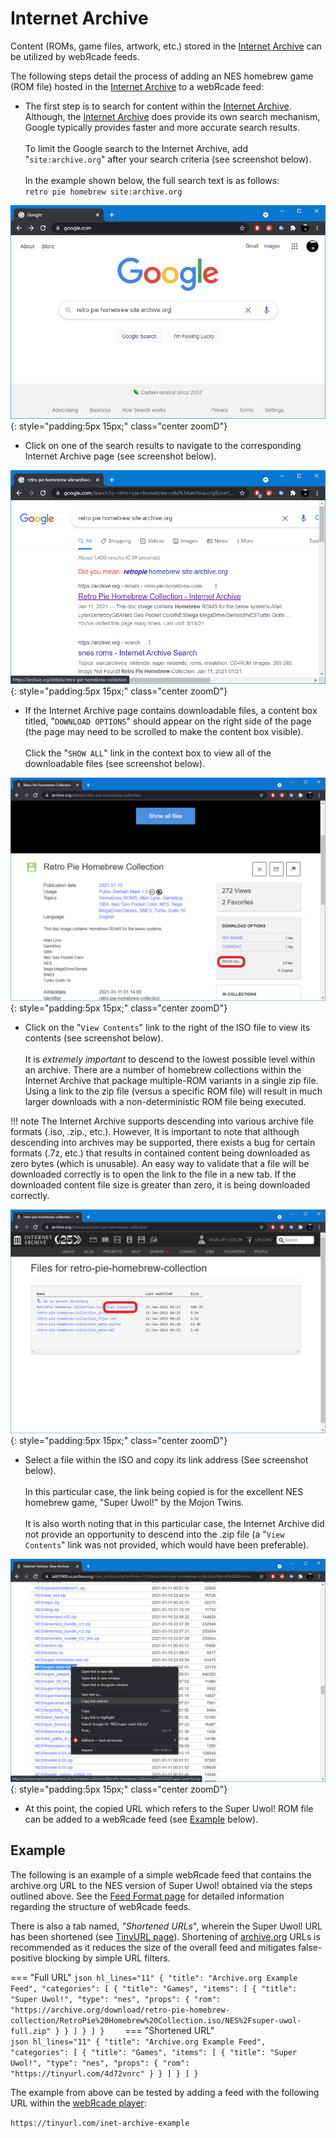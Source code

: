 # Internet Archive

Content (ROMs, game files, artwork, etc.) stored in the [Internet Archive](https://archive.org) can be utilized by webЯcade feeds. 

The following steps detail the process of adding an NES homebrew game (ROM file) hosted in the [Internet Archive](https://archive.org) to a webЯcade feed:

* The first step is to search for content within the [Internet Archive](https://archive.org). Although, the [Internet Archive](https://archive.org) does provide its own search mechanism, Google typically provides faster and more accurate search results.<br><br>To limit the Google search to the Internet Archive, add "`site:archive.org`" after your search criteria (see screenshot below).<br><br>In the example shown below, the full search text is as follows:<br>`retro pie homebrew site:archive.org`

![](../../assets/images/feed/inetarchive/search-google.png){: style="padding:5px 15px;" class="center zoomD"}

* Click on one of the search results to navigate to the corresponding Internet Archive page (see screenshot below).

![](../../assets/images/feed/inetarchive/search-google-results.png){: style="padding:5px 15px;" class="center zoomD"}

* If the Internet Archive page contains downloadable files, a content box titled, "`DOWNLOAD OPTIONS`" should appear on the right side of the page (the page may need to be scrolled to make the content box visible).<br><br>Click the "`SHOW ALL`" link in the context box to view all of the downloadable files (see screenshot below).
  
![](../../assets/images/feed/inetarchive/show-all.png){: style="padding:5px 15px;" class="center zoomD"}

* Click on the "`View Contents`" link to the right of the ISO file to view its contents (see screenshot below).<br><br>It is *extremely important* to descend to the lowest possible level within an archive. There are a number of homebrew collections within the Internet Archive that package multiple-ROM variants in a single zip file. Using a link to the zip file (versus a specific ROM file) will result in
much larger downloads with a non-deterministic ROM file being executed.

!!! note
    The Internet Archive supports descending into various archive file formats (.iso, .zip., etc.). However,
    It is important to note that although descending into archives may be supported, there exists a 
    bug for certain formats (.7z, etc.) that results in contained content being downloaded as zero bytes (which is unusable). An easy way to validate that a file will be downloaded correctly is to open the link to the file in a new tab.
    If the downloaded content file size is greater than zero, it is being downloaded correctly. 

![](../../assets/images/feed/inetarchive/view-iso-contents.png){: style="padding:5px 15px;" class="center zoomD"}

* Select a file within the ISO and copy its link address (See screenshot below).<br><br>In this particular case, the link being copied is for the excellent NES homebrew game, "Super Uwol!" by the Mojon Twins.<br><br>It is also worth noting that in this particular case, the Internet Archive did not provide an opportunity to descend into the .zip file (a "`View Contents`" link was not provided, which would have been preferable).

![](../../assets/images/feed/inetarchive/copy-link.png){: style="padding:5px 15px;" class="center zoomD"}

* At this point, the copied URL which refers to the Super Uwol! ROM file can be added to a webЯcade feed (see [Example](#example) below).

## Example

The following is an example of a simple webЯcade feed that contains the archive.org URL to the NES version of Super Uwol! obtained via the steps outlined above. See the [Feed Format page](../format.md) for detailed information regarding the structure of webЯcade feeds.

There is also a tab named, *"Shortened URLs*", wherein the Super Uwol! URL has been shortened (see [TinyURL page](./tinyurl.md#shortened-urls)). Shortening of [archive.org](https://archive.org) URLs is recommended as it reduces the size of the overall feed and mitigates false-positive blocking by simple URL filters.

=== "Full URL"
    ``` json hl_lines="11"
    {
      "title": "Archive.org Example Feed",
      "categories": [
        {
          "title": "Games",
          "items": [
            {
              "title": "Super Uwol!",
              "type": "nes",
              "props": {
                "rom": "https://archive.org/download/retro-pie-homebrew-collection/RetroPie%20Homebrew%20Collection.iso/NES%2Fsuper-uwol-full.zip"
              }
            }
          ]
        }
      ]
    }    
    ```
=== "Shortened URL"    
    ``` json hl_lines="11"
    {
      "title": "Archive.org Example Feed",
      "categories": [
        {
          "title": "Games",
          "items": [
            {
              "title": "Super Uwol!",
              "type": "nes",
              "props": {
                "rom": "https://tinyurl.com/4d72vnrc"
              }
            }
          ]
        }
      ]
    }    
    ```

The example from above can be tested by adding a feed with the following URL within the [webЯcade player](../../userguide/index.md):

`https://tinyurl.com/inet-archive-example`
